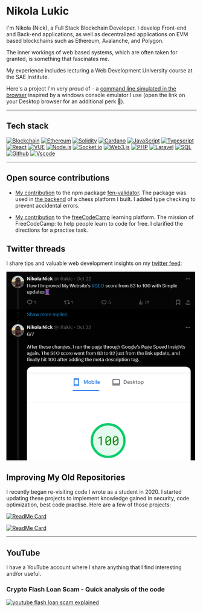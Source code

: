 # Nikola Lukic
I'm Nikola (Nick), a Full Stack Blockchain Developer. I develop Front-end and Back-end applications, as well as decentralized applications on EVM based blockchains such as Ethereum, Avalanche, and Polygon.

The inner workings of web based systems, which are often taken for granted, is something that fascinates me.

My experience includes lecturing a Web Development University course at the SAE Institute.

Here's a project I'm very proud of - a [command line simulated in the browser](https://nlukic97.github.io) inspired by a windows console emulator I use (open the link on your Desktop browser for an additional perk 🙂).

---

## Tech stack
[![Blockchain](https://img.shields.io/badge/-Blockchain-black?style=for-the-badge&logo=bitcoin&logoColor=white)]()
[![Ethereum](https://img.shields.io/badge/Ethereum-3C3C3D?style=for-the-badge&logo=Ethereum&logoColor=white)]()
[![Solidity](https://img.shields.io/badge/-Solidity-3c3c3d?style=for-the-badge&logo=ethereum&logoColor=white)]()
[![Cardano](https://img.shields.io/badge/-cardano-darkblue?style=for-the-badge&logo=cardano&logoColor=white)]()
[![JavaScript](https://img.shields.io/badge/-JavaScript-black?style=for-the-badge&logo=javascript&logoColor=)]()
[![Typescript](https://img.shields.io/badge/-Typescript-007acc?style=for-the-badge&logo=typescript&logoColor=white)]()
[![React](https://img.shields.io/badge/-React-black?style=for-the-badge&logo=react&logoColor=)]()
[![VUE](https://img.shields.io/badge/Vue-black?style=for-the-badge&logo=vuedotjs&logoColor=4FC08D)]()
[![Node.js](https://img.shields.io/badge/-Node.js-339933?style=for-the-badge&logo=Node.js&logoColor=white)]()
[![Socket.io](https://img.shields.io/badge/-Socket.io-black?style=for-the-badge&logo=socket.io&logoColor=white)]()
[![Web3.js](https://img.shields.io/badge/-Web3.js-black?style=for-the-badge&logo=javascript&logoColor=)]()
[![PHP](https://img.shields.io/badge/PHP-777BB4?style=for-the-badge&logo=php&logoColor=white)]()
[![Laravel](https://img.shields.io/badge/-Laravel-white?style=for-the-badge&logo=laravel&logoColor=red)]()
[![SQL](https://img.shields.io/badge/-SQL-d2082d?style=for-the-badge&logo=mysql&logoColor=white)]()
[![Github](https://img.shields.io/badge/-GitHub-black?style=for-the-badge&logo=github&logoColor=white)]()
[![Vscode](https://img.shields.io/badge/-VSCode-007acc?style=for-the-badge&logo=visual-studio-code&logoColor=white)]()

---
## Open source contributions
- [My contribution](https://github.com/jayasurian123/fen-validator/pull/23) to the npm package [fen-validator](https://www.npmjs.com/package/fen-validator). The package was used in [the backend](https://github.com/nlukic97/chess_platform_server) of a chess platform I built.
I added type checking to prevent accidental errors.

- [My contribution](https://github.com/freeCodeCamp/freeCodeCamp/pull/53611) to the [freeCodeCamp](https://www.freecodecamp.org) learning platform. The mission of FreeCodeCamp: to help people learn to code for free. I clarified the directions for a practise task.



## Twitter threads

I share tips and valuable web development insights on my [twitter feed](https://x.com/nilukic):

<a href="https://x.com/nilukic/status/1848623873228439792">
    <img src="./images/image.png" alt="twitter thread on improving page speed insights SEO score" style="max-width: 100%; width: 500px;">
</a>


## Improving My Old Repositories
I recently began re-visiting code I wrote as a student in 2020. I started updating these projects to implement knowledge gained in security, code optimization, best code practise. Here are a few of those projects:

[![ReadMe Card](https://github-readme-stats.vercel.app/api/pin/?username=nlukic97&repo=calorieCounterApp)](https://github.com/nlukic97/calorieCounterApp)

[![ReadMe Card](https://github-readme-stats.vercel.app/api/pin/?username=nlukic97&repo=crypto-donations)](https://github.com/nlukic97/crypto-donations)

---

## YouTube
I have a YouTube account where I share anything that I find interesting and/or useful.

### Crypto Flash Loan Scam - Quick analysis of the code

<a href="https://www.youtube.com/watch?v=IRWpfP6UozU">
    <img src="https://img.youtube.com/vi/IRWpfP6UozU/0.jpg" alt="youtube flash loan scam explained" style="max-width: 100%; width: 500px;">
</a>



